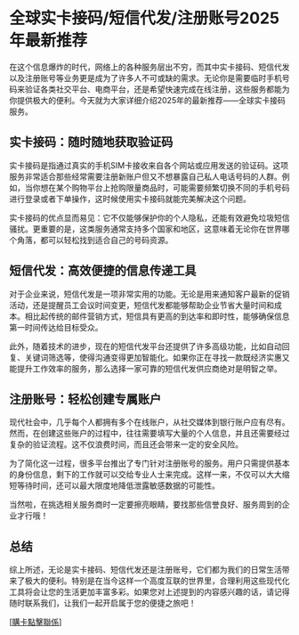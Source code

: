 # 全球实卡接码/短信代发/注册账号2025年最新推荐

在这个信息爆炸的时代，网络上的各种服务层出不穷，而其中实卡接码、短信代发以及注册账号等业务更是成为了许多人不可或缺的需求。无论你是需要临时手机号码来验证各类社交平台、电商平台，还是希望快速完成在线注册，这些服务都能为你提供极大的便利。今天就为大家详细介绍2025年的最新推荐——全球实卡接码服务。

## 实卡接码：随时随地获取验证码

实卡接码是指通过真实的手机SIM卡接收来自各个网站或应用发送的验证码。这项服务非常适合那些经常需要注册新账户但又不想暴露自己私人电话号码的人群。例如，当你想在某个购物平台上抢购限量商品时，可能需要频繁切换不同的手机号码进行登录或者下单操作，这时候使用实卡接码就能完美解决这个问题。

实卡接码的优点显而易见：它不仅能够保护你的个人隐私，还能有效避免垃圾短信骚扰。更重要的是，这类服务通常支持多个国家和地区，这意味着无论你在世界哪个角落，都可以轻松找到适合自己的号码资源。

## 短信代发：高效便捷的信息传递工具

对于企业来说，短信代发是一项非常实用的功能。无论是用来通知客户最新的促销活动，还是提醒员工会议时间变更，短信代发都能够帮助企业节省大量时间和成本。相比起传统的邮件营销方式，短信具有更高的到达率和即时性，能够确保信息第一时间传达给目标受众。

此外，随着技术的进步，现在的短信代发平台还提供了许多高级功能，比如自动回复、关键词筛选等，使得沟通变得更加智能化。如果你正在寻找一款既经济实惠又能提升工作效率的服务，那么选择一家可靠的短信代发供应商绝对是明智之举。

## 注册账号：轻松创建专属账户

现代社会中，几乎每个人都拥有多个在线账户，从社交媒体到银行账户应有尽有。然而，在创建这些账户的过程中，往往需要填写大量的个人信息，并且还需要经过复杂的验证流程。这不仅浪费时间，而且还会带来一定的安全风险。

为了简化这一过程，很多平台推出了专门针对注册账号的服务。用户只需提供基本的身份信息，剩下的工作就可以交给专业人士来完成。这样一来，不仅可以大大缩短等待时间，还可以最大限度地降低泄露敏感数据的可能性。

当然啦，在挑选相关服务商时一定要擦亮眼睛，要找那些信誉良好、服务周到的企业才行哦！

## 总结

综上所述，无论是实卡接码、短信代发还是注册账号，它们都为我们的日常生活带来了极大的便利。特别是在当今这样一个高度互联的世界里，合理利用这些现代化工具将会让您的生活更加丰富多彩。如果您对上述提到的内容感兴趣的话，请记得随时联系我们，让我们一起开启属于您的便捷之旅吧！

[[購卡點擊聯係](https://t.me/s/SXDXQF)]